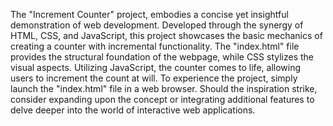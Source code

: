 The "Increment Counter" project, embodies a concise yet insightful demonstration of web development. Developed through the synergy of HTML, CSS, and JavaScript, this project showcases the basic mechanics of creating a counter with incremental functionality. The "index.html" file provides the structural foundation of the webpage, while CSS stylizes the visual aspects. Utilizing JavaScript, the counter comes to life, allowing users to increment the count at will. To experience the project, simply launch the "index.html" file in a web browser. Should the inspiration strike, consider expanding upon the concept or integrating additional features to delve deeper into the world of interactive web applications.